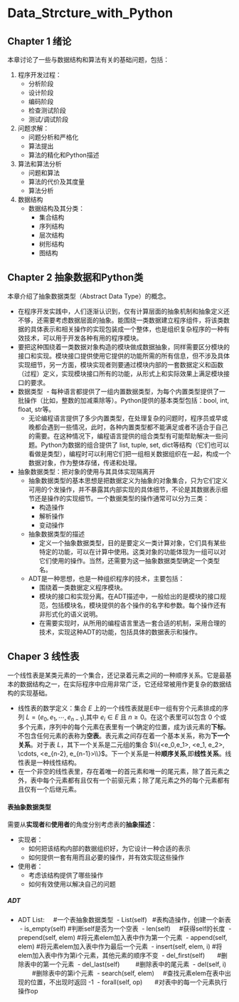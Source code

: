 # Data_Strcture_with_Python
## Chapter 1 绪论
本章讨论了一些与数据结构和算法有关的基础问题，包括：
1. 程序开发过程：
   - 分析阶段
   - 设计阶段
   - 编码阶段
   - 检查测试阶段
   - 测试/调试阶段
2. 问题求解：
   - 问题分析和严格化
   - 算法提出
   - 算法的精化和Python描述
3. 算法和算法分析
   - 问题和算法
   - 算法的代价及其度量
   - 算法分析
4. 数据结构
   - 数据结构及其分类：
     - 集合结构
     - 序列结构
     - 层次结构
     - 树形结构
     - 图结构
     
     
## Chapter 2 抽象数据和Python类
本章介绍了抽象数据类型（Abstract Data Type）的概念。
- 在程序开发实践中，人们逐渐认识到，仅有计算层面的抽象机制和抽象定义还不够，还需要考虑数据层面的抽象。能围绕一类数据建立程序组件，将该类数据的具体表示和相关操作的实现包装成一个整体，也是组织复杂程序的一种有效技术，可以用于开发各种有用的程序模块。
- 要把这种围绕着一类数据对象构造的模块做成数据抽象，同样需要区分模块的接口和实现。模块接口提供使用它提供的功能所需的所有信息，但不涉及具体实现细节，另一方面，模块实现者则要通过模块内部的一套数据定义和函数（过程）定义，实现模块接口所有的功能，从形式上和实际效果上满足模块接口的要求。
- 数据类型
  - 每种语言都提供了一组内置数据类型，为每个内置类型提供了一批操作（比如，整数的加减乘除等）。Python提供的基本类型包括：bool, int, float, str等。
  - 无论编程语言提供了多少内置类型，在处理复杂的问题时，程序员或早或晚都会遇到一些情况，此时，各种内置类型都不能满足或者不适合于自己的需要。在这种情况下，编程语言提供的组合类型有可能帮助解决一些问题。Python为数据的组合提供了 list, tuple, set, dict等结构（它们也可以看做是类型），编程时可以利用它们把一组相关数据组织在一起，构成一个数据对象，作为整体存储，传递和处理。
- 抽象数据类型：把对象的使用与其具体实现隔离开
  - 抽象数据类型的基本思想是把数据定义为抽象的对象集合，只为它们定义可用的个发操作，并不暴露其内部实现的具体细节，不论是其数据表示细节还是操作的实现细节。一个数据类型的操作通常可以分为三类：
    - 构造操作
    - 解析操作
    - 变动操作
  - 抽象数据类型的描述
    - 定义一个抽象数据类型，目的是要定义一类计算对象，它们具有某些特定的功能，可以在计算中使用。这类对象的功能体现为一组可以对它们使用的操作。当然，还需要为这一抽象数据类型确定一个类型名。
  - ADT是一种思想，也是一种组织程序的技术，主要包括：
    - 围绕着一类数据定义程序模块。
    - 模块的接口和实现分离。在ADT描述中，一般给出的是模块的接口规范，包括模块名，模块提供的各个操作的名字和参数。每个操作还有非形式化的语义说明。
    - 在需要实现时，从所用的编程语言里选一套合适的机制，采用合理的技术，实现这种ADT的功能，包括具体的数据表示和操作。

## Chaper 3 线性表
一个线性表是某类元素的一个集合，还记录着元素之间的一种顺序关系。它是最基本的数据结构之一，在实际程序中应用非常广泛，它还经常被用作更复杂的数据结构的实现基础。
- 线性表的数学定义：集合 $E$ 上的一个线性表就是E中一组有穷个元素排成的序列 $L=(e_0, e_1,\cdots,e_{n-1})$,其中 $e_i\in E$ 且 $n\ge 0$。在这个表里可以包含 0 个或多个元素，序列中的每个元素在表里有一个确定的位置，成为该元素的**下标**。不包含任何元素的表称为**空表**。表元素之间存在着一个基本关系，称为**下一个关系**。对于表 $L$，其下一个关系是二元组的集合 $\\{<e_0,e_1>, <e_1, e_2>, \cdots, <e_{n-2}, e_{n-1}>\\}$。下一个关系是一种**顺序关系**,即**线性关系**。线性表是一种线性结构。
- 在一个非空的线性表里，存在着唯一的首元素和唯一的尾元素，除了首元素之外，表中每个元素都有且仅有一个前驱元素；除了尾元素之外的每个元素都有且仅有一个后继元素。
#### 表抽象数据类型
需要从**实现者**和**使用者**的角度分别考虑表的**抽象描述**：
- 实现者：
  - 如何把该结构内部的数据组织好，为它设计一种合适的表示
  - 如何提供一套有用而且必要的操作，并有效实现这些操作
- 使用者：
  - 考虑该结构提供了哪些操作
  - 如何有效使用以解决自己的问题
##### ADT
- ADT List:        #一个表抽象数据类型
  - List(self)     #表构造操作，创建一个新表
  - is_empty(self) #判断self是否为一个空表
  - len(self)      #获得self的长度
  - prepend(self, elem) #将元素elem加入表中作为第一个元素
  - append(self, elem)  #将元素elem加入表中作为最后一个元素
  - insert(self, elem, i)  #将elem加入表中作为第i个元素，其他元素的顺序不变
  - del_first(self)        #删除表中的第一个元素
  - del_last(self)         #删除表中的尾元素
  - del(self, i)           #删除表中的第i个元素
  - search(self, elem)     #查找元素elem在表中出现的位置，不出现时返回 -1
  - forall(self, op)       #对表中的每一个元素执行操作op
